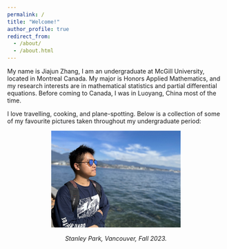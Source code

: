 ```yaml
---
permalink: /
title: "Welcome!"
author_profile: true
redirect_from: 
  - /about/
  - /about.html
---
```


My name is Jiajun Zhang, I am an undergraduate at McGill University, located in Montreal Canada. My major is Honors Applied Mathematics, and my research interests are in mathematical statistics and partial differential equations. Before coming to Canada, I was in Luoyang, China most of the time.

I love travelling, cooking, and plane-spotting. Below is a collection of some of my favourite pictures taken throughout my undergraduate period:

<div style="text-align: center;">
  <img src="images/vancouver1.jpg" alt="Reading Break" width="300">
  <p><em>Stanley Park, Vancouver, Fall 2023.</em></p>
</div>


